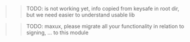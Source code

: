 

>> TODO: is not working yet, info copied from keysafe in root dir, but we need easier to understand usable lib

>> TODO: maxux, please migrate all your functionality in relation to signing, ... to this module